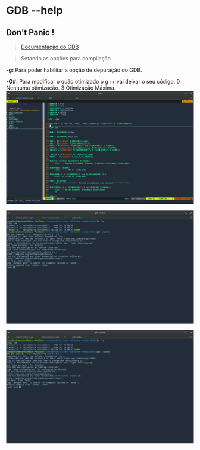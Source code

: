 # GDB --help
## Don't Panic !
> [Documentação do GDB](https://www.gnu.org/software/gdb/)


> Setando as opções para compilação

**-g:** Para poder habilitar a opção de depuração do GDB.

**-O#:** Para modificar o quão otimizado o g++ vai deixar o seu código. 0 Nenhuma otimização. 3 Otimização Máxima. 
![flag](https://raw.githubusercontent.com/carvalheirafc/carvalheirafc.github.io/master/screen-shots/flag.png)

![execution](https://raw.githubusercontent.com/carvalheirafc/carvalheirafc.github.io/master/screen-shots/executing.png)

![quit](https://raw.githubusercontent.com/carvalheirafc/carvalheirafc.github.io/master/screen-shots/quit.png)
